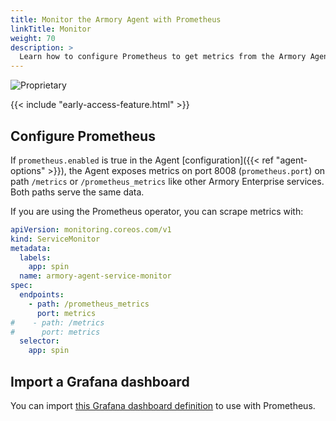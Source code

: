 ```yaml
---
title: Monitor the Armory Agent with Prometheus
linkTitle: Monitor
weight: 70
description: >
  Learn how to configure Prometheus to get metrics from the Armory Agent and display them in a Grafana dashboard.
---
```

![Proprietary](/images/proprietary.svg)

{{< include "early-access-feature.html" >}}

## Configure Prometheus

If `prometheus.enabled` is true in the Agent [configuration]({{< ref "agent-options" >}}), the Agent exposes metrics on port 8008 (`prometheus.port`) on path `/metrics` or `/prometheus_metrics` like other Armory Enterprise services. Both paths serve the same data.

If you are using the Prometheus operator, you can scrape metrics with:

```yaml
apiVersion: monitoring.coreos.com/v1
kind: ServiceMonitor
metadata:
  labels:
    app: spin
  name: armory-agent-service-monitor
spec:
  endpoints:
    - path: /prometheus_metrics
      port: metrics
#    - path: /metrics
#      port: metrics
  selector:
    app: spin
```

## Import a Grafana dashboard

You can import [this Grafana dashboard definition](https://armory.jfrog.io/artifactory/manifests/kubesvc/armory-agent-dashboard.json) to use with Prometheus.
